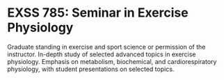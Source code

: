 # EXSS 785: Seminar in Exercise Physiology

Graduate standing in exercise and sport science or permission of the instructor. In-depth study of selected advanced topics in exercise physiology. Emphasis on metabolism, biochemical, and cardiorespiratory physiology, with student presentations on selected topics.